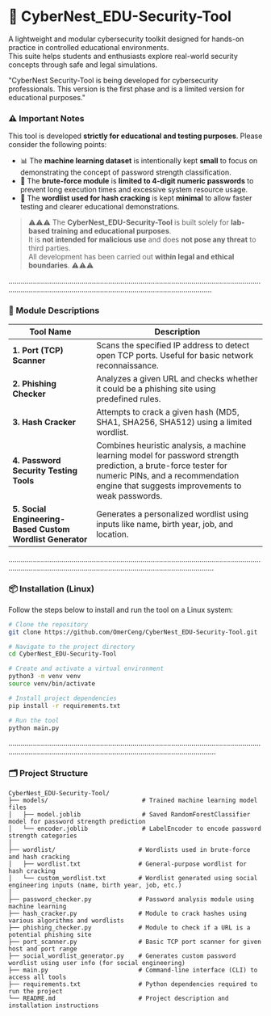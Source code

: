 
# 🔐 CyberNest_EDU-Security-Tool

A lightweight and modular cybersecurity toolkit designed for hands-on practice in controlled educational environments.  
This suite helps students and enthusiasts explore real-world security concepts through safe and legal simulations.

"CyberNest Security-Tool is being developed for cybersecurity professionals. This version is the first phase and is a limited version for educational purposes."

### ⚠️ Important Notes

This tool is developed **strictly for educational and testing purposes**. Please consider the following points:

- 📊 The **machine learning dataset** is intentionally kept **small** to focus on demonstrating the concept of password strength classification.
- 🔐 The **brute-force module** is **limited to 4-digit numeric passwords** to prevent long execution times and excessive system resource usage.
- 📂 The **wordlist used for hash cracking** is kept **minimal** to allow faster testing and clearer educational demonstrations.

> ⚠️⚠️⚠️ The **CyberNest_EDU-Security-Tool** is built solely for **lab-based training and educational purposes**.  
> It is **not intended for malicious use** and does **not pose any threat** to third parties.  
> All development has been carried out **within legal and ethical boundaries**. ⚠️⚠️⚠️


................................................................................................................................................................................................................................

### 🔧 Module Descriptions

| Tool Name                                             | Description                                                                                         |
|-------------------------------------------------------|-----------------------------------------------------------------------------------------------------|
| **1. Port (TCP) Scanner**                             | Scans the specified IP address to detect open TCP ports. Useful for basic network reconnaissance.  |
| **2. Phishing Checker**                               | Analyzes a given URL and checks whether it could be a phishing site using predefined rules.         |
| **3. Hash Cracker**                                   | Attempts to crack a given hash (MD5, SHA1, SHA256, SHA512) using a limited wordlist.                |
| **4. Password Security Testing Tools** | Combines heuristic analysis, a machine learning model for password strength prediction, a brute-force tester for numeric PINs, and a recommendation engine that suggests improvements to weak passwords. |
| **5. Social Engineering-Based Custom Wordlist Generator** | Generates a personalized wordlist using inputs like name, birth year, job, and location.              |

.................................................................................................................................................................................................................................

### 📦 Installation (Linux)

Follow the steps below to install and run the tool on a Linux system:

```bash
# Clone the repository
git clone https://github.com/OmerCeng/CyberNest_EDU-Security-Tool.git

# Navigate to the project directory
cd CyberNest_EDU-Security-Tool

# Create and activate a virtual environment
python3 -m venv venv
source venv/bin/activate

# Install project dependencies
pip install -r requirements.txt

# Run the tool
python main.py
```

..................................................................................................................................................................................................................................
### 🗂️ Project Structure

```
CyberNest_EDU-Security-Tool/
├── models/                          # Trained machine learning model files
│   ├── model.joblib                 # Saved RandomForestClassifier model for password strength prediction
│   └── encoder.joblib               # LabelEncoder to encode password strength categories
│
├── wordlist/                       # Wordlists used in brute-force and hash cracking
│   ├── wordlist.txt                # General-purpose wordlist for hash cracking
│   └── custom_wordlist.txt         # Wordlist generated using social engineering inputs (name, birth year, job, etc.)
│
├── password_checker.py             # Password analysis module using machine learning
├── hash_cracker.py                 # Module to crack hashes using various algorithms and wordlists
├── phishing_checker.py             # Module to check if a URL is a potential phishing site
├── port_scanner.py                 # Basic TCP port scanner for given host and port range
├── social_wordlist_generator.py    # Generates custom password wordlist using user info (for social engineering)
├── main.py                         # Command-line interface (CLI) to access all tools
├── requirements.txt                # Python dependencies required to run the project
└── README.md                       # Project description and installation instructions
```


